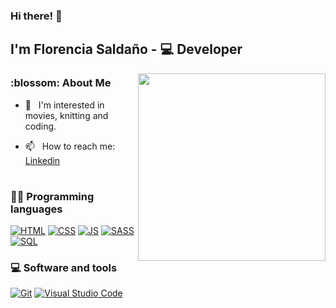 ### Hi there! 👋
<h2>I'm Florencia Saldaño  -  💻 Developer</h2> 

<img align='right' src="https://i.pinimg.com/originals/d3/60/f1/d360f1827f7996e9e0a3ccb6f584c848.gif" width="300">
 

<h3>:blossom: About Me </h3>

 - 🤔 &nbsp; I'm interested in movies, knitting and coding. 

 - 📫 &nbsp; How to reach me: [Linkedin](https://www.linkedin.com/in/florencia-n-salda/)
 

# 

### 👨‍💻 Programming languages

<p>
    <a href="#"><img alt="HTML" src="https://img.shields.io/badge/HTML-E34F26.svg?logo=html5&logoColor=white"></a>
    <a href="#"><img alt="CSS" src="https://img.shields.io/badge/CSS-1572B6.svg?logo=css3&logoColor=white"></a>
    <a href="#"><img alt="JS" src="https://img.shields.io/badge/JavaScript-F7DF1E.svg?logo=javascript&logoColor=black"></a>
    <a href="#"><img alt="SASS" src="https://img.shields.io/badge/Sass-hotpink.svg?logo=SASS&logoColor=white"></a>
    <a href="#"><img alt="SQL" src="https://custom-icon-badges.herokuapp.com/badge/SQL-025E8C.svg?logo=database&logoColor=white"></a>
</p>

### 💻 Software and tools

<p>
    <a href="#"><img alt="Git" src="https://img.shields.io/badge/Git-F05033.svg?logo=git&logoColor=white"></a>
    <a href="#"><img alt="Visual Studio Code" src="https://img.shields.io/badge/Visual%20Studio%20Code-0078d7.svg?logo=visual-studio-code&logoColor=white"></a>
</p>


